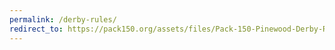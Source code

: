 ```yaml
---
permalink: /derby-rules/
redirect_to: https://pack150.org/assets/files/Pack-150-Pinewood-Derby-Rules-2022.pdf
---
```

